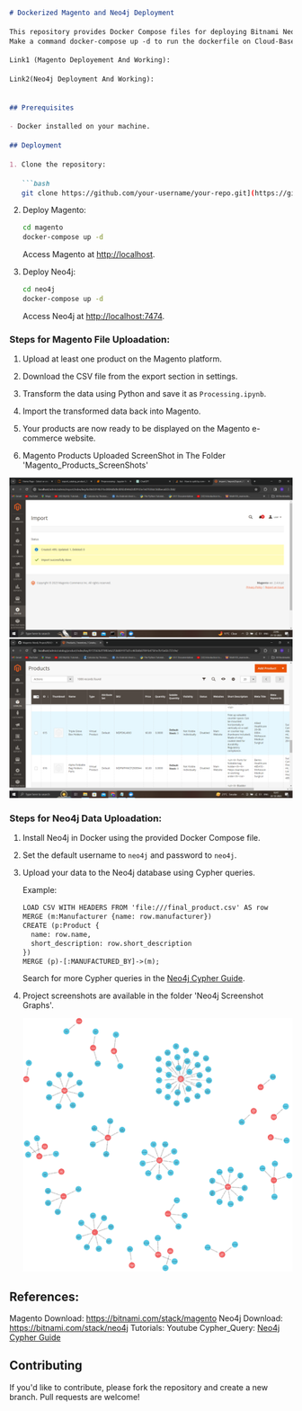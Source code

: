 ```markdown

# Dockerized Magento and Neo4j Deployment

This repository provides Docker Compose files for deploying Bitnami Neo4j and Magento containers. Follow the steps below to set up and run the applications on your local machine or any cloud-based platform.
Make a command docker-compose up -d to run the dockerfile on Cloud-Based Platform or Local Deployment In Local Docker Because of '' Charges Incurred On The Cloud-Based This Project is Deployed On Local Docker Desktop Recorded Video Are Uploaded On YouTube

Link1 (Magento Deployement And Working): 

Link2(Neo4j Deployment And Working):


## Prerequisites

- Docker installed on your machine.

## Deployment

1. Clone the repository:

   ```bash
   git clone https://github.com/your-username/your-repo.git](https://github.com/dev-codes1m/Magento-Neo4j-Project.git

   ```

2. Deploy Magento:

   ```bash
   cd magento
   docker-compose up -d
   ```

   Access Magento at [http://localhost](http://localhost/admin).

3. Deploy Neo4j:

   ```bash
   cd neo4j
   docker-compose up -d
   ```

   Access Neo4j at [http://localhost:7474](http://localhost:7474).

### Steps for Magento File Uploadation:

1. Upload at least one product on the Magento platform.

2. Download the CSV file from the export section in settings.

3. Transform the data using Python and save it as `Processing.ipynb`.

4. Import the transformed data back into Magento.

5. Your products are now ready to be displayed on the Magento e-commerce website.

6. Magento Products Uploaded ScreenShot in The Folder 'Magento_Products_ScreenShots'

![File Uploaded Successfully](https://github.com/dev-codes1m/Magento-Neo4j-Project/blob/main/Magento_Products_ScreenShots/Screenshot%20(423).png)
![Products Uploaded Info](https://github.com/dev-codes1m/Magento-Neo4j-Project/blob/main/Magento_Products_ScreenShots/Screenshot%20(424).png)

### Steps for Neo4j Data Uploadation:

1. Install Neo4j in Docker using the provided Docker Compose file.

2. Set the default username to `neo4j` and password to `neo4j`.

3. Upload your data to the Neo4j database using Cypher queries.

   Example:

   ```cypher
   LOAD CSV WITH HEADERS FROM 'file:///final_product.csv' AS row
   MERGE (m:Manufacturer {name: row.manufacturer})
   CREATE (p:Product {
     name: row.name,
     short_description: row.short_description
   })
   MERGE (p)-[:MANUFACTURED_BY]->(m);
   ```

   Search for more Cypher queries in the [Neo4j Cypher Guide](https://neo4j.com/docs/cypher-manual/current/).

4. Project screenshots are available in the folder 'Neo4j Screenshot Graphs'.

   ![Neo4j](https://github.com/dev-codes1m/Magento-Neo4j-Project/blob/main/Products_Neo4j_ScreenShots/Relation%20Between%20Products%20And%20Manufactorers.png)

## References:
   Magento Download: https://bitnami.com/stack/magento
   Neo4j Download: https://bitnami.com/stack/neo4j
   Tutorials: Youtube
   Cypher_Query: [Neo4j Cypher Guide](https://neo4j.com/docs/cypher-manual/current/introduction/)
## Contributing

If you'd like to contribute, please fork the repository and create a new branch. Pull requests are welcome!


